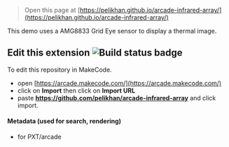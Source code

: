 > Open this page at [https://pelikhan.github.io/arcade-infrared-array/](https://pelikhan.github.io/arcade-infrared-array/)

This demo uses a AMG8833 Grid Eye sensor to display a thermal image.

## Edit this extension ![Build status badge](https://github.com/pelikhan/arcade-infrared-array/workflows/MakeCode/badge.svg)

To edit this repository in MakeCode.

* open [https://arcade.makecode.com/](https://arcade.makecode.com/)
* click on **Import** then click on **Import URL**
* paste **https://github.com/pelikhan/arcade-infrared-array** and click import.

#### Metadata (used for search, rendering)

* for PXT/arcade
<script src="https://makecode.com/gh-pages-embed.js"></script><script>makeCodeRender("{{ site.makecode.home_url }}", "{{ site.github.owner_name }}/{{ site.github.repository_name }}");</script>
